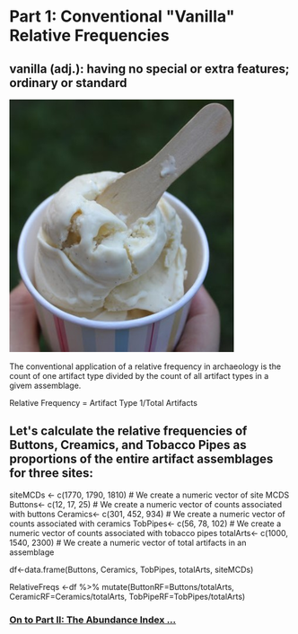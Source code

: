 # Part 1: Conventional "Vanilla" Relative Frequencies
 ## vanilla (adj.): having no special or extra features; ordinary or standard
 <img src="https://github.com/DAACS-Research-Consortium/DAACS-Open-Academy/blob/main/FSS2021/Workshop6/Vanilla.png" width="400" height="450"> 

The conventional application of a relative frequency in archaeology is the count of one artifact type divided by the count of all artifact types in a givem assemblage.

Relative Frequency = Artifact Type 1/Total Artifacts

## Let's calculate the relative frequencies of Buttons, Creamics, and Tobacco Pipes as proportions of the entire artifact assemblages for three sites:

siteMCDs <- c(1770, 1790, 1810) # We create a numeric vector of site MCDS
Buttons<- c(12, 17, 25) # We create a numeric vector of counts associated with buttons
Ceramics<- c(301, 452, 934) # We create a numeric vector of counts associated with ceramics
TobPipes<- c(56, 78, 102) # We create a numeric vector of counts associated with tobacco pipes
totalArts<- c(1000, 1540, 2300) # We create a numeric vector of total artifacts in an assemblage

df<-data.frame(Buttons, Ceramics, TobPipes, totalArts, siteMCDs)
  
RelativeFreqs <-df %>% mutate(ButtonRF=Buttons/totalArts,
                              CeramicRF=Ceramics/totalArts,
                              TobPipeRF=TobPipes/totalArts)


### [On to Part II: The Abundance Index ...](https://github.com/DAACS-Research-Consortium/DAACS-Open-Academy/blob/main/FSS2021/Workshop6/Part_II.md)

